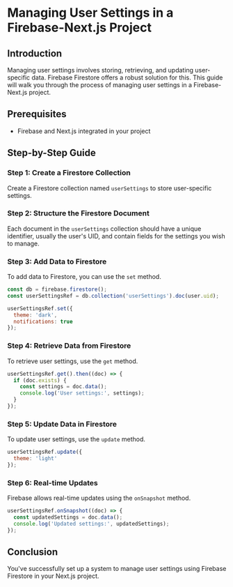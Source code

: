 # Managing User Settings in a Firebase-Next.js Project

## Introduction

Managing user settings involves storing, retrieving, and updating user-specific data. Firebase Firestore offers a robust solution for this. This guide will walk you through the process of managing user settings in a Firebase-Next.js project.

## Prerequisites

- Firebase and Next.js integrated in your project

## Step-by-Step Guide

### Step 1: Create a Firestore Collection

Create a Firestore collection named `userSettings` to store user-specific settings.

### Step 2: Structure the Firestore Document

Each document in the `userSettings` collection should have a unique identifier, usually the user's UID, and contain fields for the settings you wish to manage.

### Step 3: Add Data to Firestore

To add data to Firestore, you can use the `set` method.

```javascript
const db = firebase.firestore();
const userSettingsRef = db.collection('userSettings').doc(user.uid);

userSettingsRef.set({
  theme: 'dark',
  notifications: true
});
```

### Step 4: Retrieve Data from Firestore

To retrieve user settings, use the `get` method.

```javascript
userSettingsRef.get().then((doc) => {
  if (doc.exists) {
    const settings = doc.data();
    console.log('User settings:', settings);
  }
});
```

### Step 5: Update Data in Firestore

To update user settings, use the `update` method.

```javascript
userSettingsRef.update({
  theme: 'light'
});
```

### Step 6: Real-time Updates

Firebase allows real-time updates using the `onSnapshot` method.

```javascript
userSettingsRef.onSnapshot((doc) => {
  const updatedSettings = doc.data();
  console.log('Updated settings:', updatedSettings);
});
```

## Conclusion

You've successfully set up a system to manage user settings using Firebase Firestore in your Next.js project.